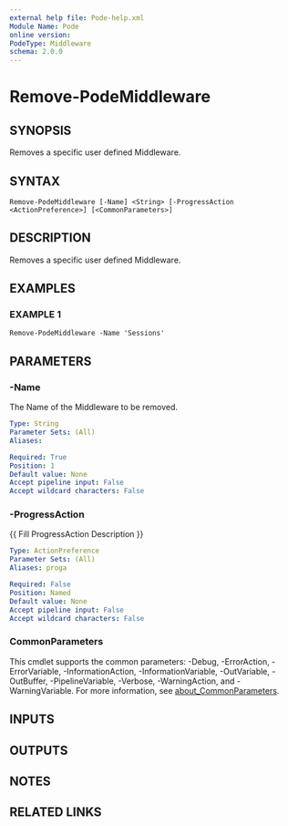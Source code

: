 ```yaml
---
external help file: Pode-help.xml
Module Name: Pode
online version:
PodeType: Middleware
schema: 2.0.0
---
```


# Remove-PodeMiddleware

## SYNOPSIS
Removes a specific user defined Middleware.

## SYNTAX

```
Remove-PodeMiddleware [-Name] <String> [-ProgressAction <ActionPreference>] [<CommonParameters>]
```

## DESCRIPTION
Removes a specific user defined Middleware.

## EXAMPLES

### EXAMPLE 1
```
Remove-PodeMiddleware -Name 'Sessions'
```

## PARAMETERS

### -Name
The Name of the Middleware to be removed.

```yaml
Type: String
Parameter Sets: (All)
Aliases:

Required: True
Position: 1
Default value: None
Accept pipeline input: False
Accept wildcard characters: False
```

### -ProgressAction
{{ Fill ProgressAction Description }}

```yaml
Type: ActionPreference
Parameter Sets: (All)
Aliases: proga

Required: False
Position: Named
Default value: None
Accept pipeline input: False
Accept wildcard characters: False
```

### CommonParameters
This cmdlet supports the common parameters: -Debug, -ErrorAction, -ErrorVariable, -InformationAction, -InformationVariable, -OutVariable, -OutBuffer, -PipelineVariable, -Verbose, -WarningAction, and -WarningVariable. For more information, see [about_CommonParameters](http://go.microsoft.com/fwlink/?LinkID=113216).

## INPUTS

## OUTPUTS

## NOTES

## RELATED LINKS
